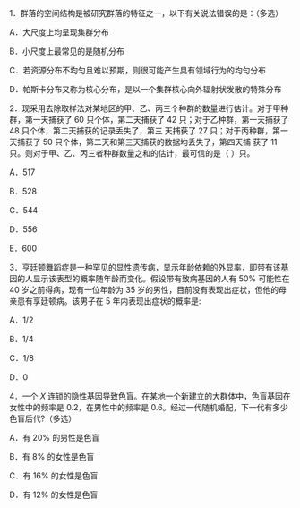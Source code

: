 1．群落的空间结构是被研究群落的特征之一，以下有关说法错误的是：（多选）

A．大尺度上均呈现集群分布

B．小尺度上最常见的是随机分布

C．若资源分布不均匀且难以预期，则很可能产生具有领域行为的均匀分布

D．帕斯卡分布又称为核心分布，是以一个集群核心向外辐射状发散的特殊分布

2．现采用去除取样法对某地区的甲、乙、丙三个种群的数量进行估计。对于甲种群，第一天捕获了 $60$ 只个体，第二天捕获了 $42$ 只；对于乙种群，第一天捕获了 $48$ 只个体，第二天捕获的记录丢失了，第三 天捕获了 $27$ 只；对于丙种群，第一天捕获了 $50$ 只个体，第二天和第三天捕获的数据均丢失了，第四天捕 获了 $11$ 只。则对于甲、乙、丙三者种群数量之和的估计，最可信的是（   ）只。

A．$517$

B．$528$

C．$544$

D．$556$

E．$600$

3．亨廷顿舞蹈症是一种罕见的显性遗传病，显示年龄依赖的外显率，即带有该基因的人显示该表型的概率随年龄而变化。假设带有致病基因的人有 $50\%$ 可能性在 $40$ 岁之前得病，现有一位年龄为 $35$ 岁的男性，目前没有表现出症状，但他的母亲患有享廷顿病。该男子在 $5$ 年内表现出症状的概率是:  

A．$1/2$  

B．$1/4$ 

C．$1/8$ 

D．$0$

4．一个 $X$ 连锁的隐性基因导致色盲。在某地一个新建立的大群体中，色盲基因在女性中的频率是 $0.2$，在男性中的频率是 $0.6$。经过一代随机婚配，下一代有多少色盲后代?（多选）

A．有 $20\%$ 的男性是色盲  

B．有 $8\%$ 的女性是色盲  

C．有 $16\%$ 的女性是色盲  

D．有 $12\%$ 的女性是色盲